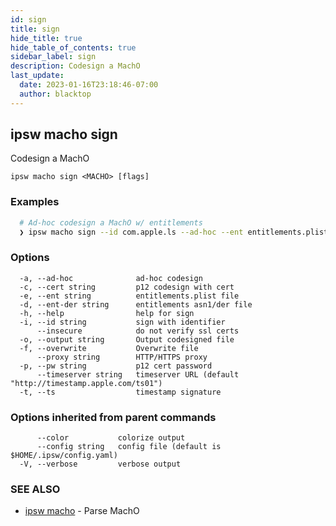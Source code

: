 ```yaml
---
id: sign
title: sign
hide_title: true
hide_table_of_contents: true
sidebar_label: sign
description: Codesign a MachO
last_update:
  date: 2023-01-16T23:18:46-07:00
  author: blacktop
---
```

## ipsw macho sign

Codesign a MachO

```
ipsw macho sign <MACHO> [flags]
```

### Examples

```bash
  # Ad-hoc codesign a MachO w/ entitlements
  ❯ ipsw macho sign --id com.apple.ls --ad-hoc --ent entitlements.plist <MACHO>
```

### Options

```
  -a, --ad-hoc              ad-hoc codesign
  -c, --cert string         p12 codesign with cert
  -e, --ent string          entitlements.plist file
  -d, --ent-der string      entitlements asn1/der file
  -h, --help                help for sign
  -i, --id string           sign with identifier
      --insecure            do not verify ssl certs
  -o, --output string       Output codesigned file
  -f, --overwrite           Overwrite file
      --proxy string        HTTP/HTTPS proxy
  -p, --pw string           p12 cert password
      --timeserver string   timeserver URL (default "http://timestamp.apple.com/ts01")
  -t, --ts                  timestamp signature
```

### Options inherited from parent commands

```
      --color           colorize output
      --config string   config file (default is $HOME/.ipsw/config.yaml)
  -V, --verbose         verbose output
```

### SEE ALSO

* [ipsw macho](/docs/cli/ipsw/macho)	 - Parse MachO


